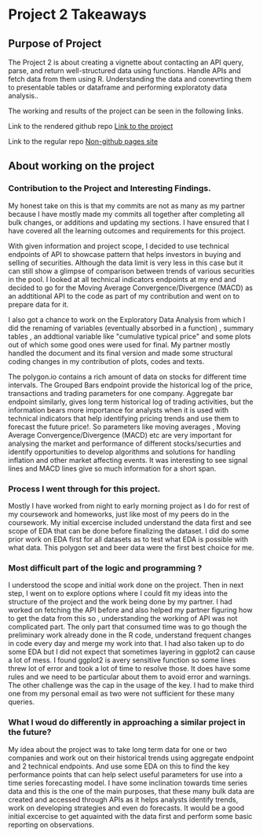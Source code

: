 # Project 2 Takeaways

## Purpose of Project
The Project 2 is about creating a vignette about contacting an API query, parse, and return well-structured data using functions. Handle APIs and fetch data from them using R. Understanding the data and conevrting them to presentable tables or dataframe and performing exploratoty data analysis.. 

The working and results of the project can be seen in the following links.

Link to the rendered github repo
[Link to the project](https://cassioaumonti.github.io/project2T/)

Link to the regular repo
[Non-github pages site](https://github.com/cassioaumonti/project2T)

## About working on the project

### Contribution to the Project and Interesting Findings.

My honest take on this is that my commits are not as many as my partner because I have mostly made my commits all together after completing all bulk changes, or additions and updating my sections. I have ensured that I have covered all the learning outcomes and requirements for this project. 

With given information and project scope, I decided to use technical endpoints of API to showcase pattern that helps investors in buying and selling of securities. Although the data limit is very less in this case but it can still show a glimpse of comparison between trends of various securities in the pool. I looked at all technical indicators endpoints at my end and decided to go for the Moving Average Convergence/Divergence (MACD) as an addtitional API to the code as part of my contribution and went on to prepare data for it. 

I also got a chance to work on the Exploratory Data Analysis from which I did the renaming of variables (eventually absorbed in a function) , summary tables , an addtional variable like "cumulative typical price" and some plots out of which some good ones were used for final. My partner mostly handled the document and its final version and made some structural coding changes in my contribution of plots, codes and texts.

The polygon.io contains a rich amount of data on stocks for different time intervals. The Grouped Bars endpoint provide the historical log of the price, transactions and trading parameters for one company. Aggregate bar endpoint similarly, gives long term historical log of trading activities, but the information bears more importance for analysts when it is used with technical indicators that help identifying pricing trends and use them to forecast the future price!. So parameters like moving averages , Moving Average Convergence/Divergence (MACD) etc are very important for analysing the market and performance of different stocks/securties and identify opportunities to develop algorithms and solutions for handling inflation and other market affecting events. It was interesting to see signal lines and MACD lines give so much information for a short span.

### Process I went through for this project.
Mostly I have worked from night to early morning project as I do for rest of my coursework and homeworks, just like most of my peers do in the coursework. My initial excercise included understand the data first and see scope of EDA that can be done before finalizing the dataset. I did do some prior work on EDA first for all datasets as to test what EDA is possible with what data. This polygon set and beer data were the first best choice for me.  

### Most difficult part of the logic and programming ?
I understood the scope and initial work done on the project. Then in next step, I went on to explore options where I could fit my ideas into the structure of the project and the work being done by my partner. I had worked on fetching the API before and also helped my partner figuring how to get the data from this so , understanding the working of API was not complicated part. The only part that consumed time was to go though the preliminary work already done in the R code, understand frequent changes in code every day and merge my work into that. I had also taken up to do some EDA  but I did not expect that sometimes layering in ggplot2 can cause a lot of mess. I found ggplot2 is avery sensitive function so some lines threw lot of error and took a lot of time to resolve those. It does have some rules and we need to be particular about them to avoid error and warnings. The other challenge was the cap in the usage of the key. I had to make third one from my personal email as two were not sufficient for these many queries.

### What I woud do differently in approaching a similar project in the future?

My idea about the project was to take long term data for one or two companies and work out on their historical trends using aggregate endpoint and 2 technical endpoints. And use some EDA on this to find the key performance points that can help select useful parameters for use into a time series forecasting model. I have some inclination towards time series data and this is the one of the main purposes, that these many bulk data are created and accessed through APIs as it helps analysts identify trends, work on developing strategies and even do forecasts. It would be a good initial excercise to get aquainted with the data first and perform some basic reporting on observations.
